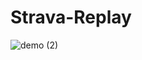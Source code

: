 # Strava-Replay

![demo (2)](https://github.com/atefkbenothman/strava-replay/assets/92714853/80be9933-b191-4148-a208-df0dca93ca85)

